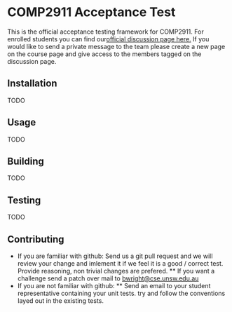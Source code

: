 COMP2911 Acceptance Test
========================
This is the official acceptance testing framework for COMP2911. For enrolled
students you can find our[official discussion page here.](https://www.openlearning.net/courses/COMP461394/12s1/acceptanceReps)
If you would like to send a private message to the team please create a new
page on the course page and give access to the members tagged on the
discussion page.

Installation
-------------
TODO

Usage
-----
TODO

Building
--------
TODO

Testing
--------
TODO

Contributing
-------------
* If you are familiar with github:
Send us a git pull request and we will review your change and imlement it
if we feel it is a good / correct test. Provide reasoning, non trivial
changes are prefered.
** If you want a challenge send a patch over mail to bwright@cse.unsw.edu.au
* If you are not familiar with github:
** Send an email to your student representative containing your unit tests.
   try and follow the conventions layed out in the existing tests.

